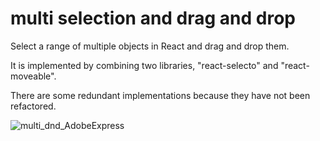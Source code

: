# multi selection and drag and drop

Select a range of multiple objects in React and drag and drop them.

It is implemented by combining two libraries, "react-selecto" and "react-moveable".

There are some redundant implementations because they have not been refactored.

![multi_dnd_AdobeExpress](https://user-images.githubusercontent.com/40537043/216800144-886fbfb2-1d20-413a-860c-2ac702efdf3f.gif)
